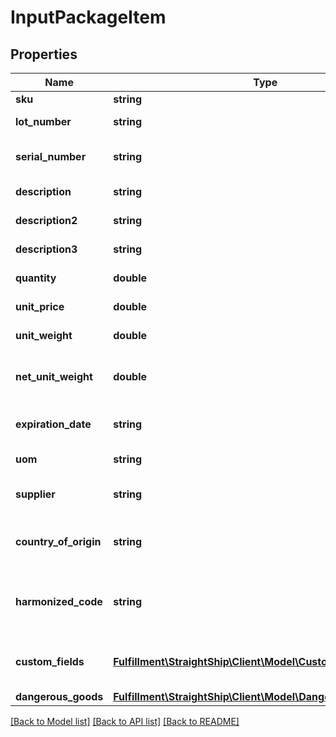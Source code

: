 # InputPackageItem

## Properties
Name | Type | Description | Notes
------------ | ------------- | ------------- | -------------
**sku** | **string** | Item SKU | [optional] 
**lot_number** | **string** | Optional Lot number | [optional] 
**serial_number** | **string** | Optional serial number | [optional] 
**description** | **string** | Optional description 1 | [optional] 
**description2** | **string** | Optional description 2 | [optional] 
**description3** | **string** | Optional description 2 | [optional] 
**quantity** | **double** | Mandatory quantity | [optional] 
**unit_price** | **double** | Mandatory unit price | [optional] 
**unit_weight** | **double** | Weight per 1 unit | [optional] 
**net_unit_weight** | **double** | Net weight per 1 unit (for DHL Express) | [optional] 
**expiration_date** | **string** | Optional expiration date | [optional] 
**uom** | **string** | Mandatory UOM | [optional] 
**supplier** | **string** | Optional supplier name | [optional] 
**country_of_origin** | **string** | Country of origin (required for international) | [optional] 
**harmonized_code** | **string** | Harmonized item code (required for some international) | [optional] 
**custom_fields** | [**Fulfillment\StraightShip\Client\Model\CustomField[]**](CustomField.md) | Custom fields to pass with item | [optional] 
**dangerous_goods** | [**Fulfillment\StraightShip\Client\Model\DangerousGoodsDetails**](DangerousGoodsDetails.md) |  | [optional] 

[[Back to Model list]](../../README.md#documentation-for-models) [[Back to API list]](../../README.md#documentation-for-api-endpoints) [[Back to README]](../../README.md)

